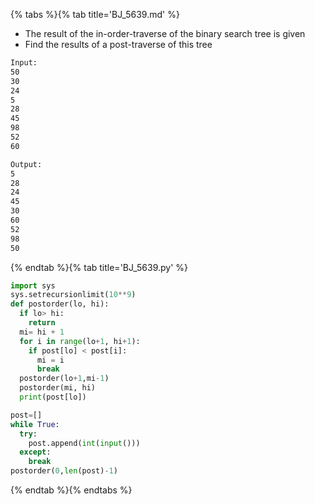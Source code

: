 {% tabs %}{% tab title='BJ_5639.md' %}

* The result of the in-order-traverse of the binary search tree is given
* Find the results of a post-traverse of this tree

```txt
Input:
50
30
24
5
28
45
98
52
60

Output:
5
28
24
45
30
60
52
98
50
```

{% endtab %}{% tab title='BJ_5639.py' %}

```py
import sys
sys.setrecursionlimit(10**9)
def postorder(lo, hi):
  if lo> hi:
    return
  mi= hi + 1
  for i in range(lo+1, hi+1):
    if post[lo] < post[i]:
      mi = i
      break
  postorder(lo+1,mi-1)
  postorder(mi, hi)
  print(post[lo])

post=[]
while True:
  try:
    post.append(int(input()))
  except:
    break
postorder(0,len(post)-1)
```

{% endtab %}{% endtabs %}
